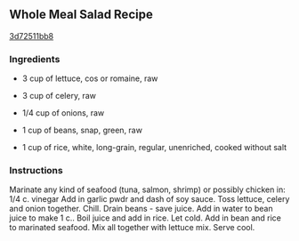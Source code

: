 ## Whole Meal Salad Recipe

[3d72511bb8](http://cookeatshare.com/recipes/whole-meal-salad-49458)

### Ingredients

 - 3 cup of lettuce, cos or romaine, raw

 - 3 cup of celery, raw

 - 1/4 cup of onions, raw

 - 1 cup of beans, snap, green, raw

 - 1 cup of rice, white, long-grain, regular, unenriched, cooked without salt

### Instructions

Marinate any kind of seafood (tuna, salmon, shrimp) or possibly chicken in: 1/4 c. vinegar Add in garlic pwdr and dash of soy sauce. Toss lettuce, celery and onion together. Chill. Drain beans - save juice. Add in water to bean juice to make 1 c.. Boil juice and add in rice. Let cold. Add in bean and rice to marinated seafood. Mix all together with lettuce mix. Serve cool.